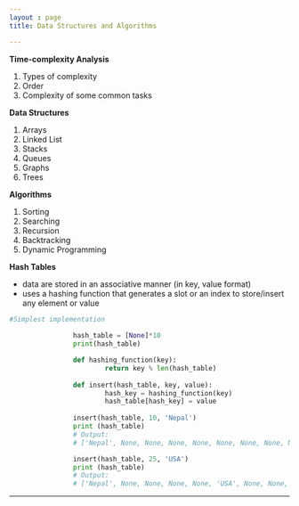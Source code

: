 ```yaml
---
layout : page
title: Data Structures and Algorithms

---
```




**Time-complexity Analysis**

1. Types of complexity
2. Order
3. Complexity of some common tasks

**Data Structures**

1. Arrays
2. Linked List
3. Stacks
4. Queues
5. Graphs
6. Trees

**Algorithms**

1. Sorting
2. Searching
3. Recursion 
4. Backtracking
5. Dynamic Programming


**Hash Tables**
- data are stored in an associative manner (in key, value format)
- uses a hashing function that generates a slot or an index to store/insert any element or value

```python
#Simplest implementation
                
                hash_table = [None]*10
                print(hash_table)

                def hashing_function(key):
                        return key % len(hash_table)
                        
                def insert(hash_table, key, value):
                        hash_key = hashing_function(key)
                        hash_table[hash_key] = value
                        
                insert(hash_table, 10, 'Nepal')
                print (hash_table)
                # Output: 
                # ['Nepal', None, None, None, None, None, None, None, None, None]

                insert(hash_table, 25, 'USA')
                print (hash_table)
                # Output: 
                # ['Nepal', None, None, None, None, 'USA', None, None, None, None]    

```



---
